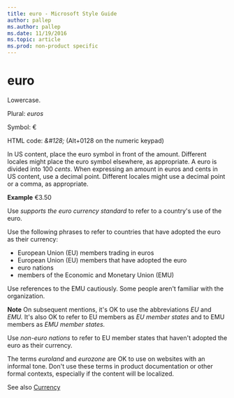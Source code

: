```yaml
---
title: euro - Microsoft Style Guide
author: pallep
ms.author: pallep
ms.date: 11/19/2016
ms.topic: article
ms.prod: non-product specific
---
```


# euro

Lowercase. 

Plural: *euros* 

Symbol: €

HTML code: *&\#128;* (Alt+0128 on the numeric keypad) 

In
US content, place the euro symbol in front of the amount. Different
locales might place the euro symbol elsewhere, as appropriate. A euro is divided into 100 *cents*. When
expressing an amount in euros and cents in US content, use a decimal
point. Different locales might use a decimal point or a comma, as
appropriate.

**Example** €3.50

Use *supports the euro currency standard* to refer to a country's use of the euro.

Use the following phrases to refer to countries that have adopted the euro as their currency:

  - European Union (EU) members trading in euros 
  - European Union (EU) members that have adopted the euro 
  - euro nations 
  - members of the Economic and Monetary Union (EMU) 

Use references to the EMU cautiously. Some people aren't familiar with the organization.

**Note** On subsequent mentions, it's OK to use the abbreviations *EU* and *EMU.* It's also OK to refer to EU members as *EU member states* and to EMU members as *EMU member states.*

Use *non-euro nations* to refer to EU member states that haven't adopted the euro as their currency.

The terms *euroland* and *eurozone*
are OK to use on websites with an informal tone. Don't use these
terms in product documentation or other formal contexts, especially if
the content will be localized.

See also [Currency](/style-guide/global-communications/currency)
